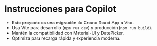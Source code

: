 <!-- Use this file to provide workspace-specific custom instructions to Copilot. For más detalles, visita https://code.visualstudio.com/docs/copilot/copilot-customization#_use-a-githubcopilotinstructionsmd-file -->

# Instrucciones para Copilot

- Este proyecto es una migración de Create React App a Vite.
- Usa Vite para desarrollo (`npm run dev`) y producción (`npm run build`).
- Mantén la compatibilidad con Material-UI y DatePicker.
- Optimiza para recarga rápida y experiencia moderna.
